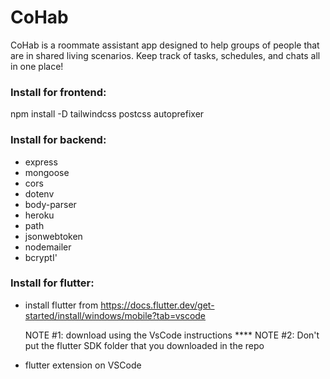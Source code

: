 # CoHab

CoHab is a roommate assistant app designed to help groups of people that are in shared living scenarios. Keep track of tasks, schedules, and chats all in one place!

### Install for frontend:

npm install -D tailwindcss postcss autoprefixer

### Install for backend:

- express
- mongoose
- cors
- dotenv
- body-parser
- heroku
- path
- jsonwebtoken
- nodemailer
- bcryptI'

### Install for flutter:

- install flutter from https://docs.flutter.dev/get-started/install/windows/mobile?tab=vscode

  NOTE #1: download using the VsCode instructions \*\*\*\*
  NOTE #2: Don't put the flutter SDK folder that you downloaded in the repo

- flutter extension on VSCode
